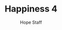 ---
image: /assets/img/kl/kl_happiness_4.png
title: Happiness 4
number: 4
categories:
  - Meditations
  - Virtues
  - Happiness
author: Hope Staff
notes: Happiness 4
embed: >-
  EMBED_GOES_HERE
transcript: >-
  SOME LINES OF TEXT START HERE
---